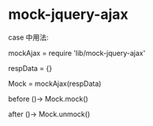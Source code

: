 mock-jquery-ajax
================

case 中用法:

mockAjax = require 'lib/mock-jquery-ajax'

respData = {}

Mock = mockAjax(respData)

before ()->
  Mock.mock()

after ()->
 Mock.unmock()
 
 
 
 
